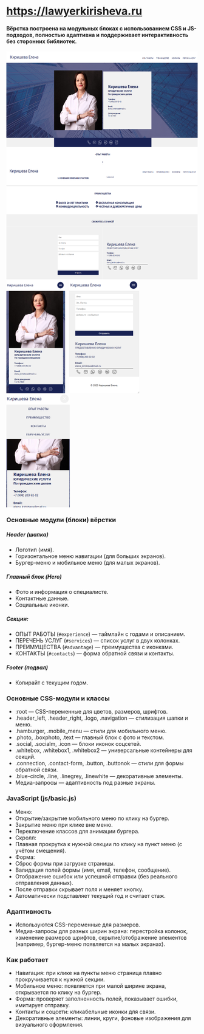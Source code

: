 # https://lawyerkirisheva.ru

#### Вёрстка построена на модульных блоках с использованием CSS и JS-подходов, полностью адаптивна и поддерживает интерактивность без сторонних библиотек.

<div style="display: flex; flex-wrap: wrap;">
  <img src="README.png/1.png" alt="Изображение 1" style="height: 300px; margin-right: 10px;">
  <img src="README.png/2.png" alt="Изображение 2" style="height: 300px; margin-right: 10px;">
  <img src="README.png/3.png" alt="Изображение 3" style="height: 300px; margin-right: 10px;">
  <img src="README.png/4.png" alt="Изображение 4" style="height: 300px; margin-right: 10px;">
  <img src="README.png/5.png" alt="Изображение 5" style="height: 300px; margin-right: 10px;">
</div>

### Основные модули (блоки) вёрстки
##### Header (шапка)
- Логотип (имя).
- Горизонтальное меню навигации (для больших экранов).
- Бургер-меню и мобильное меню (для малых экранов).
##### Главный блок (Hero)
- Фото и информация о специалисте.
- Контактные данные.
- Социальные иконки.
##### Секции:
- ОПЫТ РАБОТЫ (`#experience`) — таймлайн с годами и описанием.
- ПЕРЕЧЕНЬ УСЛУГ (`#services`) — список услуг в двух колонках.
- ПРЕИМУЩЕСТВА (`#advantage`) — преимущества с иконками.
- КОНТАКТЫ (`#contacts`) — форма обратной связи и контакты.
##### Footer (подвал)
- Копирайт с текущим годом.

### Основные CSS-модули и классы
- :root — CSS-переменные для цветов, размеров, шрифтов.
- .header_left, .header_right, .logo, .navigation — стилизация шапки и меню.
- .hamburger, .mobile_menu — стили для мобильного меню.
- .photo, .boxphoto, .text — главный блок с фото и текстом.
- .social, .socialm, .icon — блоки иконок соцсетей.
- .whitebox, .whitebox1, .whitebox2 — универсальные контейнеры для секций.
- .connection, .contact-form, .button, .buttonok — стили для формы обратной связи.
- .blue-circle, .line, .linegrey, .linewhite — декоративные элементы.
- Медиа-запросы — адаптивность под разные экраны.

### JavaScript (js/basic.js)
- Меню:
- Открытие/закрытие мобильного меню по клику на бургер.
- Закрытие меню при клике вне меню.
- Переключение классов для анимации бургера.
- Скролл:
- Плавная прокрутка к нужной секции по клику на пункт меню (с учётом смещения).
- Форма:
- Сброс формы при загрузке страницы.
- Валидация полей формы (имя, email, телефон, сообщение).
- Отображение ошибок или успешной отправки (без реального отправления данных).
- После отправки скрывает поля и меняет кнопку.
- Автоматически подставляет текущий год и считает стаж.

### Адаптивность
- Используются CSS-переменные для размеров.
- Медиа-запросы для разных ширин экрана: перестройка колонок, изменение размеров шрифтов, скрытие/отображение элементов (например, бургер-меню появляется на малых экранах).

### Как работает

- Навигация: при клике на пункты меню страница плавно прокручивается к нужной секции.
- Мобильное меню: появляется при малой ширине экрана, открывается по клику на бургер.
- Форма: проверяет заполненность полей, показывает ошибки, имитирует отправку.
- Контакты и соцсети: кликабельные иконки для связи.
- Декоративные элементы: линии, круги, фоновые изображения для визуального оформления.
